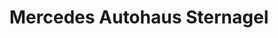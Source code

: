 ---
title: "Mercedes Autohaus Sternagel"
url: /potsdam/mercedes-autohaus-sternagel/
shop: Autohaus
---